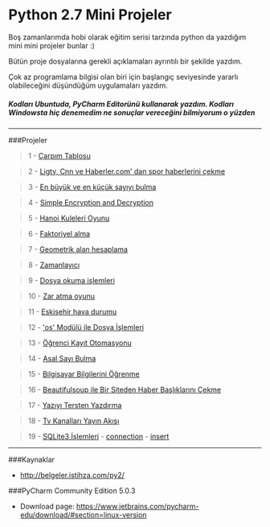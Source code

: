 # Python 2.7 Mini Projeler

Boş zamanlarımda hobi olarak eğitim serisi tarzında python da yazdığım mini mini projeler bunlar :)

Bütün proje dosyalarına gerekli açıklamaları ayrıntılı bir şekilde yazdım.

Çok az programlama bilgisi olan biri için başlangıç seviyesinde yararlı olabileceğini düşündüğüm uygulamaları yazdım.

##### Kodları Ubuntuda, PyCharm Editorünü kullanarak yazdım. Kodları Windowsta hiç denemedim ne sonuçlar vereceğini bilmiyorum o yüzden

---------------------------------------------------------------------------------------------------------------------------

###Projeler

> 1 - [Çarpım Tablosu](https://github.com/ozcaan11/python_mini_projeler/blob/master/%5BProje%20-%201%5D%20%C3%87arp%C4%B1m%20Tablosu/1.py)

> 2 - [Ligtv, Cnn ve Haberler.com' dan spor haberlerini çekme](https://github.com/ozcaan11/python_mini_projeler/tree/master/%5BProje%20-%202%5D%20Ligtv'den%20Haber%20%C3%87ekme)

> 3 - [En büyük ve en küçük sayıyı bulma](https://github.com/ozcaan11/python_mini_projeler/blob/master/%5BProje%20-%203%5D%20En%20B%C3%BCy%C3%BCk%20ve%20En%20K%C3%BC%C3%A7%C3%BCk%20Say%C4%B1y%C4%B1%20Bulma/1.py)

> 4 - [Simple Encryption and Decryption](https://github.com/ozcaan11/python_mini_projeler/blob/master/%5BProje%20-%204%5D%20Simple%20Encryption%20and%20Decryption/simple_encr_decr.py)

> 5 - [Hanoi Kuleleri Oyunu](https://github.com/ozcaan11/python_mini_projeler/blob/master/%5BProje%20-%205%5D%20Hanoi%20Kuleleri%20Oyunu/hanoi.py)

> 6 - [Faktoriyel alma](https://github.com/ozcaan11/python_mini_projeler/blob/master/%5BProje%20-%206%5D%20Faktoriyel%20Alma/fact.py)

> 7 - [Geometrik alan hesaplama](https://github.com/ozcaan11/python_mini_projeler/blob/master/%5BProje%20-%207%5D%20Geometrik%20%C5%9Eekillerin%20Alanlar%C4%B1n%C4%B1%20Hesaplama/1.py)

> 8 - [Zamanlayıcı](https://github.com/ozcaan11/python_mini_projeler/blob/master/%5BProje%20-%208%5D%20Zamanlayıcı/zamanlayici.py)

> 9 - [Dosya okuma işlemleri](https://github.com/ozcaan11/python_mini_projeler/blob/master/%5BProje%20-%209%5D%20Dosya%20Okuma/dosya_okuma.py)

> 10 - [Zar atma oyunu](https://github.com/ozcaan11/python_mini_projeler/blob/master/%5BProje%20-%2010%5D%20Zar%20Oyunu/zar.py)

> 11 - [Eskişehir hava durumu](https://github.com/ozcaan11/python_mini_projeler/blob/master/%5BProje%20-%2011%5D%20Eski%C5%9Fehir%20Hava%20Durumu/hava.py)

> 12 - ['os' Modülü ile Dosya İşlemleri](https://github.com/ozcaan11/python_mini_projeler/blob/master/%5BProje%20-%2012%5D%20'os'%20Mod%C3%BCl%C3%BC%20ile%20Dosya%20%C4%B0%C5%9Flemleri/1.py)

> 13 - [Öğrenci Kayıt Otomasyonu](https://github.com/ozcaan11/python_mini_projeler/blob/master/%5BProje%20-%2013%5D%20%C3%96%C4%9Frenci%20Kay%C4%B1t%20Otomasyonu/1.py)

> 14 - [Asal Sayı Bulma](https://github.com/ozcaan11/python_mini_projeler/blob/master/%5BProje%20-%2014%5D%20Asal%20Say%C4%B1%20Bulma/1.py)

> 15 - [Bilgisayar Bilgilerini Öğrenme](https://github.com/ozcaan11/python_mini_projeler/blob/master/%5BProje%20-%2015%5D%20Bilgisayar%20Bilgilerini%20%C3%96%C4%9Frenme/1.py)

> 16 - [Beautifulsoup ile Bir Siteden Haber Başlıklarını Çekme](https://github.com/ozcaan11/python_mini_projeler/blob/master/%5BProje%20-%2016%5D%20Beautifulsoup%20ile%20Sitelerden%20Haber%20Ba%C5%9Fl%C4%B1klar%C4%B1n%C4%B1%20%C3%87ekme/1.py)

> 17 - [Yazıyı Tersten Yazdırma](https://github.com/ozcaan11/python_mini_projeler/blob/master/%5BProje%20-%2017%5D%20Yaz%C4%B1y%C4%B1%20Tersten%20Yazd%C4%B1rma/1.py)

> 18 - [Tv Kanalları Yayın Akışı](https://github.com/ozcaan11/python_mini_projeler/blob/master/%5BProje%20-%2018%5D%20TV%20Kanallar%C4%B1%20Yay%C4%B1n%20Ak%C4%B1%C5%9F%C4%B1/1.py)

> 19 - [SQLite3 İşlemleri](https://github.com/ozcaan11/python_mini_projeler/tree/master/%5BProje%20-%2019%5D%20Sqlite3%20SELECT%2C%20INSERT%2C%20DELETE%2C%20UPDATE%20i%C5%9Flemleri)
    - [connection](https://github.com/ozcaan11/python_mini_projeler/blob/master/%5BProje%20-%2019%5D%20Sqlite3%20SELECT%2C%20INSERT%2C%20DELETE%2C%20UPDATE%20i%C5%9Flemleri/CONNECTION.py)
    - [insert](https://github.com/ozcaan11/python_mini_projeler/blob/master/%5BProje%20-%2019%5D%20Sqlite3%20SELECT%2C%20INSERT%2C%20DELETE%2C%20UPDATE%20i%C5%9Flemleri/INSERT.py)

---------------------------------------------------------------------------------------------------------------------------


###Kaynaklar

- http://belgeler.istihza.com/py2/

###PyCharm Community Edition 5.0.3
- Download page: https://www.jetbrains.com/pycharm-edu/download/#section=linux-version
